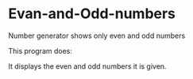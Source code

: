 # Evan-and-Odd-numbers
Number generator shows only even and odd numbers

This program does:

It displays the even and odd numbers it is given.
